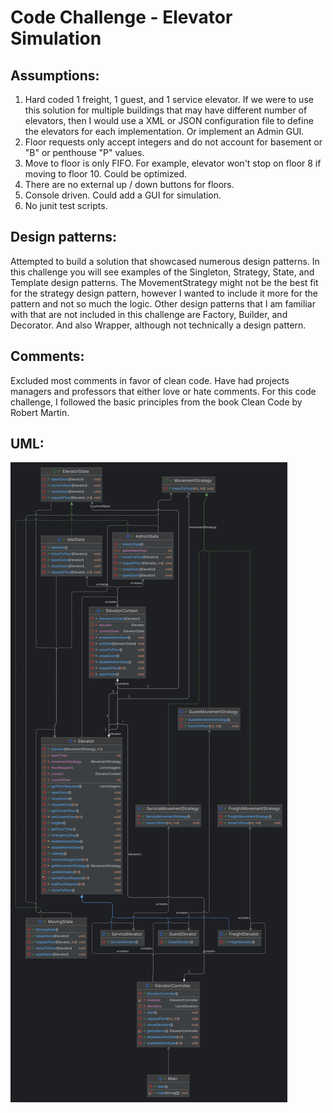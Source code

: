 <h1>Code Challenge - Elevator Simulation</h1>
<p>
  <h2>Assumptions:</h2>
  <ol>
    <li>
      Hard coded 1 freight, 1 guest, and 1 service elevator. If we were to
      use this solution for multiple buildings that may have different number of
      elevators, then I would use a XML or JSON configuration file to define the
      elevators for each implementation. Or implement an Admin GUI.
    </li>
    <li>
      Floor requests only accept integers and do not account for basement or
      "B" or penthouse "P" values.
    </li>
    <li>
      Move to floor is only FIFO. For example, elevator won't stop on floor
      8 if moving to floor 10. Could be optimized.
    </li>
    <li>
      There are no external up / down buttons for floors.
    </li>
    <li>Console driven. Could add a GUI for simulation.</li>
    <li>No junit test scripts.</li>
  </ol>
</p>
<p>
  <h2>Design patterns:</h2> 
  Attempted to build a solution that showcased numerous design
  patterns. In this challenge you will see examples of the Singleton, Strategy,
  State, and Template design patterns. The MovementStrategy might not be the
  best fit for the strategy design pattern, however I wanted to include it more
  for the pattern and not so much the logic. Other design patterns that I am
  familiar with that are not included in this challenge are Factory, Builder,
  and Decorator. And also Wrapper, although not technically a design pattern.
</p>
<p>
  <h2>Comments:</h2> 
  Excluded most comments in favor of clean code. Have had projects
  managers and professors that either love or hate comments. For this code
  challenge, I followed the basic principles from the book Clean Code by Robert
  Martin.
</p>
<p>
  <h2>UML:</h2>
</p>

![Elevator System Class Diagram](images/Elevator_UML.png)
